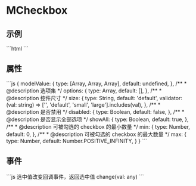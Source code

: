 <div class="text-center">
  <div class="text-4xl -mb-6 m-auto" />
  <h1>MCheckbox</h1>
</div>

<h2>示例</h2>
```html
<MCheckbox v-model="asadas" :options="options" show-all />
```

<h2>属性</h2>
```js
{
  modelValue: {
    type: [Array<string>, Array<number>, Array<boolean>],
    default: undefined,
  },
  /**
   * @description 选项集
   */
  options: {
    type: Array<ValabelObject>,
    default: [],
  },
  /**
   * @description 控件尺寸
   */
  size: {
    type: String,
    default: 'default',
    validator: (val: string) => ['', 'default', 'small', 'large'].includes(val),
  },
  /**
   * @description 是否禁用
   */
  disabled: {
    type: Boolean,
    default: false,
  },
  /**
   * @description 是否显示全部选项
   */
  showAll: {
    type: Boolean,
    default: true,
  },
  /**
   * @description 可被勾选的 checkbox 的最小数量
   */
  min: {
    type: Number,
    default: 0,
  },
  /**
   * @description 可被勾选的 checkbox 的最大数量
   */
  max: {
    type: Number,
    default: Number.POSITIVE_INFINITY,
  }
}
```

<h2>事件</h2>
```js
选中值改变回调事件，返回选中值
change(val: any)
```
